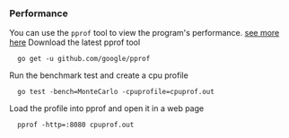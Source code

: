 ### Performance
You can use the `pprof` tool to view the program's performance.
[see more here](https://rakyll.org/pprof-ui/)
Download the latest pprof tool
```  
  go get -u github.com/google/pprof
```
Run the benchmark test and create a cpu profile
```
  go test -bench=MonteCarlo -cpuprofile=cpuprof.out
```
Load the profile into pprof and open it in a web page
```  
  pprof -http=:8080 cpuprof.out
```
